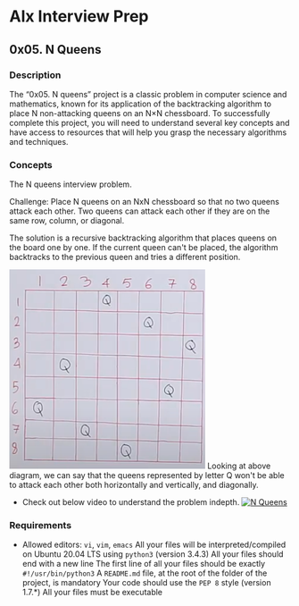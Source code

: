 # Alx Interview Prep

## 0x05. N Queens

### Description

The “0x05. N queens” project is a classic problem in computer science and mathematics, known for its application of the backtracking algorithm to place N non-attacking queens on an N×N chessboard. To successfully complete this project, you will need to understand several key concepts and have access to resources that will help you grasp the necessary algorithms and techniques.

### Concepts

The N queens interview problem.

Challenge: Place N queens on an NxN chessboard so that no two queens
attack each other.
Two queens can attack each other if they are on the same row, column,
or diagonal.

The solution is a recursive backtracking algorithm that places queens
on the board one by one.
If the current queen can't be placed, the algorithm backtracks to the
previous queen and tries a different position.

![nqueens-0](nqueens-0.png)
Looking at above diagram, we can say that the queens represented by letter Q
won't be able to attack each other both horizontally and vertically, and diagonally.

- Check out below video to understand the problem indepth.
[![N Queens](https://img.youtube.com/vi/3GqhzSnt2Gc/0.jpg)](https://www.youtube.com/watch?v=3GqhzSnt2Gc)

### Requirements

- Allowed editors: `vi`, `vim`, `emacs`
All your files will be interpreted/compiled on Ubuntu 20.04 LTS using `python3` (version 3.4.3)
All your files should end with a new line
The first line of all your files should be exactly `#!/usr/bin/python3`
A `README.md` file, at the root of the folder of the project, is mandatory
Your code should use the `PEP 8` style (version 1.7.*)
All your files must be executable
